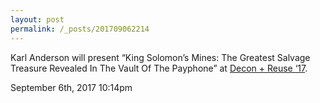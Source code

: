 ```yaml
---
layout: post
permalink: /_posts/201709062214
---
```


Karl Anderson will present &ldquo;King Solomon&rsquo;s Mines: The Greatest Salvage Treasure Revealed In The Vault Of The Payphone&rdquo; at <a href="https://bmra.org/decon-reuse-17-september-25th-september-27th">Decon + Reuse &lsquo;17</a>.



<div id="footer">
<span id="timestamp"> September 6th, 2017 10:14pm </span>
</div>

